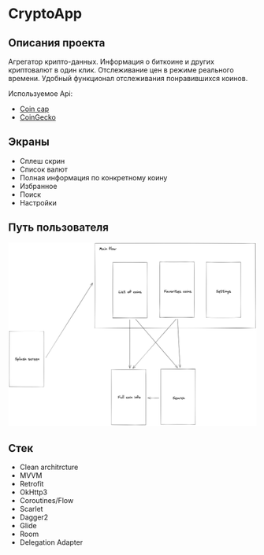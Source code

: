 # CryptoApp

## Описания проекта
Агрегатор крипто-данных. Информация о биткоине и других криптовалют в один клик. Отслеживание цен в режиме реального времени. Удобный функционал отслеживания понравившихся коинов.

Используемое Api: 
 * [Coin cap](https://docs.coincap.io/#ed9ed517-dd00-4d1d-98e4-772643117d9e)
 * [CoinGecko](https://www.coingecko.com/en/api/documentation)


## Экраны

 * Сплеш скрин
 * Список валют
 * Полная информация по конкретному коину
 * Избранное
 * Поиск
 * Настройки

## Путь пользователя

![User flow image](https://raw.githubusercontent.com/lex090/CryptoApp/main/assets/images/UserFlow.png)

## Стек

 * Clean architrcture
 * MVVM
 * Retrofit
 * OkHttp3
 * Coroutines/Flow
 * Scarlet
 * Dagger2
 * Glide
 * Room
 * Delegation Adapter